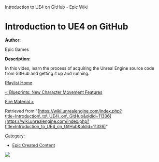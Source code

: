 Introduction to UE4 on GitHub - Epic Wiki                    

Introduction to UE4 on GitHub
=============================

**Author:**

Epic Games

**Description:**

In this video, learn the process of acquiring the Unreal Engine source code from GitHub and getting it up and running.

  

[Playlist Home](/Category:Epic_Video_Playlists "Category:Epic Video Playlists")

[< Blueprints: New Character Movement Features](/Blueprints:_New_Character_Movement_Features "Blueprints: New Character Movement Features")

[Fire Material >](/Fire_Material_in_Unreal_Engine_4 "Fire Material in Unreal Engine 4")

Retrieved from "[https://wiki.unrealengine.com/index.php?title=Introduction\_to\_UE4\_on\_GitHub&oldid=11336](https://wiki.unrealengine.com/index.php?title=Introduction_to_UE4_on_GitHub&oldid=11336)"

[Category](/Special:Categories "Special:Categories"):

*   [Epic Created Content](/Category:Epic_Created_Content "Category:Epic Created Content")

  ![](https://tracking.unrealengine.com/track.png)